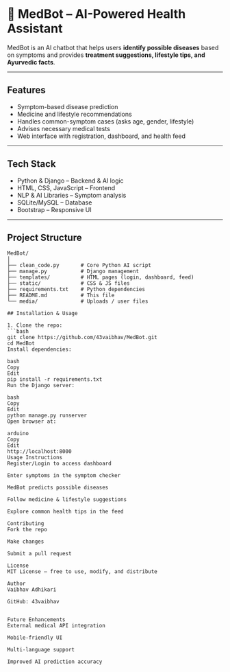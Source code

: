 # 🤖 MedBot – AI-Powered Health Assistant

MedBot is an AI chatbot that helps users **identify possible diseases** based on symptoms and provides **treatment suggestions, lifestyle tips, and Ayurvedic facts**.

---

## Features
- Symptom-based disease prediction  
- Medicine and lifestyle recommendations  
- Handles common-symptom cases (asks age, gender, lifestyle)  
- Advises necessary medical tests  
- Web interface with registration, dashboard, and health feed  

---

## Tech Stack
- Python & Django – Backend & AI logic  
- HTML, CSS, JavaScript – Frontend  
- NLP & AI Libraries – Symptom analysis  
- SQLite/MySQL – Database  
- Bootstrap – Responsive UI  

---

## Project Structure
```text
MedBot/
│
├── clean_code.py       # Core Python AI script
├── manage.py           # Django management
├── templates/          # HTML pages (login, dashboard, feed)
├── static/             # CSS & JS files
├── requirements.txt    # Python dependencies
├── README.md           # This file
└── media/              # Uploads / user files

## Installation & Usage

1. Clone the repo:
```bash
git clone https://github.com/43vaibhav/MedBot.git
cd MedBot
Install dependencies:

bash
Copy
Edit
pip install -r requirements.txt
Run the Django server:

bash
Copy
Edit
python manage.py runserver
Open browser at:

arduino
Copy
Edit
http://localhost:8000
Usage Instructions
Register/Login to access dashboard

Enter symptoms in the symptom checker

MedBot predicts possible diseases

Follow medicine & lifestyle suggestions

Explore common health tips in the feed

Contributing
Fork the repo

Make changes

Submit a pull request

License
MIT License – free to use, modify, and distribute

Author
Vaibhav Adhikari

GitHub: 43vaibhav


Future Enhancements
External medical API integration

Mobile-friendly UI

Multi-language support

Improved AI prediction accuracy
